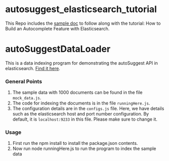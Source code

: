 # autosuggest_elasticsearch_tutorial
This Repo includes the [sample doc](blog_06_autoSuggest_dataSet.js) to follow along with the tutorial: How to Build an Autocomplete Feature with Elasticsearch.

# autoSuggestDataLoader

This is a data indexing program for demonstrating the autoSuggest API in elasticsearch. [Find it here](https://github.com/CommandrAvander/autosuggest_elasticsearch_tutorial/blob/master/autoSuggestDataLoader-master.zip).

### General Points

1. The sample data with 1000 documents can be found in the file `mock_data.js`. 
2. The code for indexing the documents is in the file `runningHere.js`.
3. The configuration details are in the `configs.js` file. Here, we have details such as the elasticsearch host and port number configuration. By default, it is `localhost:9233` in this file. Please make sure to change it.

### Usage

1. First run the npm install to install the package.json contents.
2. Now run node runningHere.js to run the program to index the sample data
